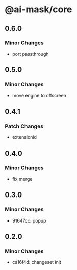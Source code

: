 # @ai-mask/core

## 0.6.0

### Minor Changes

- port passthrough

## 0.5.0

### Minor Changes

- move engine to offscreen

## 0.4.1

### Patch Changes

- extensionid

## 0.4.0

### Minor Changes

- fix merge

## 0.3.0

### Minor Changes

- 91647cc: popup

## 0.2.0

### Minor Changes

- ca16f4d: changeset init
